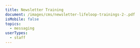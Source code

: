 ```yaml
---
title: Newsletter Training
document: /images/cms/newsletter-lifeloop-trainings-2-.pdf
isMobile: false
topics:
  - messaging
userTypes:
  - staff
---
```

